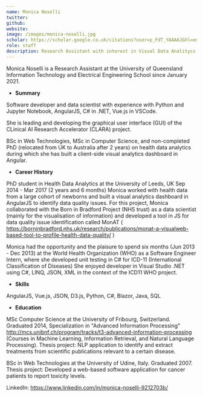 ```yaml
---
name: Monica Noselli
twitter: 
github: 
website: 
image: /images/monica-noselli.jpg
scholar: https://scholar.google.co.uk/citations?user=p_FdT_YAAAAJ&hl=en
role: staff
description: Research Assistant with interest in Visual Data Analitycs
---
```


Monica Noselli is a Research Assistant at the University of Queensland Information Technology and Electrical Engineering School since January 2021. 

* __Summary__

Software developer and data scientist with experience with Python and Jupyter Notebook, AngularJS, C# in .NET, Vue.js in VSCode.

She is leading and developing the graphical user interface (GUI) of the CLinical AI Research Accelerator (CLARA) project.

BSc in Web Technologies, MSc in Computer Science, and non-completed PhD (relocated from UK to Australia after 2 years) on health data analytics during which she has built a client-side visual analytics dashboard in Angular.

* __Career History__

PhD student in Health Data Analytics at the University of Leeds, UK Sep 2014 - Mar 2017 (2 years and 6 months)
Monica worked with health data from a large cohort of newborns and built a visual analytics dashboard in AngularJS to identify data quality issues.
For this project, Monica collaborated with the Born in Bradford Project (NHS trust) as a data scientist (mainly for the visualisation of information) and developed a tool in JS for data quality issue identification called MonAT ( https://borninbradford.nhs.uk/research/publications/monat-a-visualweb-based-tool-to-profile-health-data-quality/ )

Monica had the opportunity and the plaisure to spend six months (Jun 2013 - Dec 2013)  at the World Health Organization (WHO) as a Software Engineer Intern, where she developed unit testing in C# for ICD-11 (International Classification of Diseases)
She enjoyed developer in Visual Studio .NET using C#, LINQ, JSON, XML in the context of the ICD11 WHO project.

* __Skills__

AngularJS, Vue.js, JSON, D3.js, Python, C#, Blazor, Java, SQL

* __Education__

MSc Computer Science at the University of Fribourg, Switzerland.
Graduated 2014, Specialization in "Advanced Information Processing"
http://mcs.unibnf.ch/program/tracks/t3-advanced-information-processing (Courses in Machine Learning, Information Retrieval, and Natural Language Processing).
Thesis project: NLP application to identify and extract treatments from scientific publications relevant to a certain disease.

BSc in Web Technologies at the University of Udine, Italy.
Graduated 2007.
Thesis project: Developed a web-based software application for cancer patients to report toxicity levels.

LinkedIn: https://www.linkedin.com/in/monica-noselli-9212703b/
